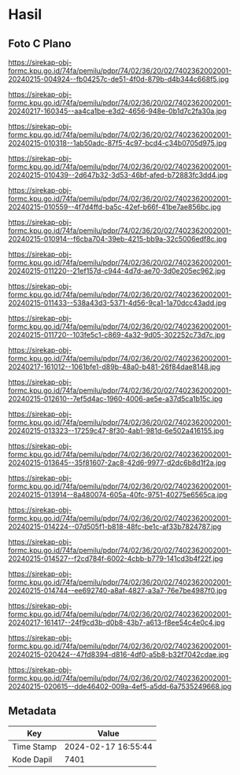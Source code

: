 # Hasil

## Foto C Plano

https://sirekap-obj-formc.kpu.go.id/74fa/pemilu/pdpr/74/02/36/20/02/7402362002001-20240215-004924--fb04257c-de51-4f0d-879b-d4b344c668f5.jpg

https://sirekap-obj-formc.kpu.go.id/74fa/pemilu/pdpr/74/02/36/20/02/7402362002001-20240217-160345--aa4ca1be-e3d2-4656-948e-0b1d7c2fa30a.jpg

https://sirekap-obj-formc.kpu.go.id/74fa/pemilu/pdpr/74/02/36/20/02/7402362002001-20240215-010318--1ab50adc-87f5-4c97-bcd4-c34b0705d975.jpg

https://sirekap-obj-formc.kpu.go.id/74fa/pemilu/pdpr/74/02/36/20/02/7402362002001-20240215-010439--2d647b32-3d53-46bf-afed-b72883fc3dd4.jpg

https://sirekap-obj-formc.kpu.go.id/74fa/pemilu/pdpr/74/02/36/20/02/7402362002001-20240215-010559--4f7d4ffd-ba5c-42ef-b66f-41be7ae856bc.jpg

https://sirekap-obj-formc.kpu.go.id/74fa/pemilu/pdpr/74/02/36/20/02/7402362002001-20240215-010914--f6cba704-39eb-4215-bb9a-32c5006edf8c.jpg

https://sirekap-obj-formc.kpu.go.id/74fa/pemilu/pdpr/74/02/36/20/02/7402362002001-20240215-011220--21ef157d-c944-4d7d-ae70-3d0e205ec962.jpg

https://sirekap-obj-formc.kpu.go.id/74fa/pemilu/pdpr/74/02/36/20/02/7402362002001-20240215-011433--538a43d3-5371-4d56-9ca1-1a70dcc43add.jpg

https://sirekap-obj-formc.kpu.go.id/74fa/pemilu/pdpr/74/02/36/20/02/7402362002001-20240215-011720--103fe5c1-c869-4a32-9d05-302252c73d7c.jpg

https://sirekap-obj-formc.kpu.go.id/74fa/pemilu/pdpr/74/02/36/20/02/7402362002001-20240217-161012--1061bfe1-d89b-48a0-b481-26f84dae8148.jpg

https://sirekap-obj-formc.kpu.go.id/74fa/pemilu/pdpr/74/02/36/20/02/7402362002001-20240215-012610--7ef5d4ac-1960-4006-ae5e-a37d5ca1b15c.jpg

https://sirekap-obj-formc.kpu.go.id/74fa/pemilu/pdpr/74/02/36/20/02/7402362002001-20240215-013323--17259c47-8f30-4ab1-981d-6e502a416155.jpg

https://sirekap-obj-formc.kpu.go.id/74fa/pemilu/pdpr/74/02/36/20/02/7402362002001-20240215-013645--35f81607-2ac8-42d6-9977-d2dc6b8d1f2a.jpg

https://sirekap-obj-formc.kpu.go.id/74fa/pemilu/pdpr/74/02/36/20/02/7402362002001-20240215-013914--8a480074-605a-40fc-9751-40275e6565ca.jpg

https://sirekap-obj-formc.kpu.go.id/74fa/pemilu/pdpr/74/02/36/20/02/7402362002001-20240215-014224--07d505f1-b818-48fc-be1c-af33b7824787.jpg

https://sirekap-obj-formc.kpu.go.id/74fa/pemilu/pdpr/74/02/36/20/02/7402362002001-20240215-014527--f2cd784f-6002-4cbb-b779-141cd3b4f22f.jpg

https://sirekap-obj-formc.kpu.go.id/74fa/pemilu/pdpr/74/02/36/20/02/7402362002001-20240215-014744--ee692740-a8af-4827-a3a7-76e7be4987f0.jpg

https://sirekap-obj-formc.kpu.go.id/74fa/pemilu/pdpr/74/02/36/20/02/7402362002001-20240217-161417--24f9cd3b-d0b8-43b7-a613-f8ee54c4e0c4.jpg

https://sirekap-obj-formc.kpu.go.id/74fa/pemilu/pdpr/74/02/36/20/02/7402362002001-20240215-020424--47fd8394-d816-4df0-a5b8-b32f7042cdae.jpg

https://sirekap-obj-formc.kpu.go.id/74fa/pemilu/pdpr/74/02/36/20/02/7402362002001-20240215-020615--dde46402-009a-4ef5-a5dd-6a7535249668.jpg


## Metadata

| Key        | Value               |
| ---------- | ------------------- |
| Time Stamp | 2024-02-17 16:55:44 |
| Kode Dapil | 7401                |



